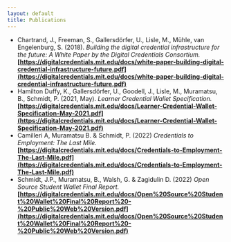 ```yaml
---
layout: default
title: Publications
---
```


* Chartrand, J., Freeman, S., Gallersdörfer, U., Lisle, M., Mühle, van Engelenburg, S. (2018). *Building the digital credential infrastructure for the future: A White Paper by the Digital Credentials Consortium.* **[https://digitalcredentials.mit.edu/docs/white-paper-building-digital-credential-infrastructure-future.pdf](https://digitalcredentials.mit.edu/docs/white-paper-building-digital-credential-infrastructure-future.pdf)**
* Hamilton Duffy, K., Gallersdörfer, U., Goodell, J., Lisle, M., Muramatsu, B., Schmidt, P. (2021, May). *Learner Credential Wallet Specification.* **[https://digitalcredentials.mit.edu/docs/Learner-Credential-Wallet-Specification-May-2021.pdf](https://digitalcredentials.mit.edu/docs/Learner-Credential-Wallet-Specification-May-2021.pdf)**
* Camilleri A, Muramatsu B. & Schmidt, P. (2022) *Credentials to Employment: The Last Mile.* **[https://digitalcredentials.mit.edu/docs/Credentials-to-Employment-The-Last-Mile.pdf](https://digitalcredentials.mit.edu/docs/Credentials-to-Employment-The-Last-Mile.pdf)**
* Schmidt, J.P., Muramatsu, B., Walsh, G. & Zagidulin D. (2022) *Open Source Student Wallet Final Report.* **[https://digitalcredentials.mit.edu/docs/Open%20Source%20Student%20Wallet%20Final%20Report%20-%20Public%20Web%20Version.pdf](https://digitalcredentials.mit.edu/docs/Open%20Source%20Student%20Wallet%20Final%20Report%20-%20Public%20Web%20Version.pdf)**